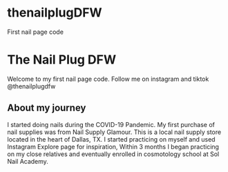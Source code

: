 # thenailplugDFW
First nail page code

<h1>The Nail Plug DFW</h1>
<p>Welcome to my first nail page code.
Follow me on instagram and tiktok @thenailplugdfw</p>
<h2>About my journey</h2>

<p>I started doing nails during the COVID-19 Pandemic. 
My first purchase of nail supplies was from Nail Supply Glamour. 
This is a local nail supply store located in the heart of Dallas, TX. 
I started practicing on myself and used Instagram Explore page for inspiration,
Within 3 months I began practicing on my close relatives and eventually enrolled in cosmotology school at Sol Nail Academy.</p>
